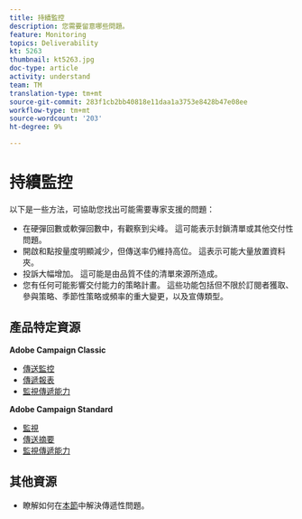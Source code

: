 ```yaml
---
title: 持續監控
description: 您需要留意哪些問題。
feature: Monitoring
topics: Deliverability
kt: 5263
thumbnail: kt5263.jpg
doc-type: article
activity: understand
team: TM
translation-type: tm+mt
source-git-commit: 283f1cb2bb40818e11daa1a3753e8428b47e08ee
workflow-type: tm+mt
source-wordcount: '203'
ht-degree: 9%

---
```



# 持續監控

以下是一些方法，可協助您找出可能需要專家支援的問題：

* 在硬彈回數或軟彈回數中，有觀察到尖峰。 這可能表示封鎖清單或其他交付性問題。
* 開啟和點按量度明顯減少，但傳送率仍維持高位。 這表示可能大量放置資料夾。
* 投訴大幅增加。 這可能是由品質不佳的清單來源所造成。
* 您有任何可能影響交付能力的策略計畫。 這些功能包括但不限於訂閱者獲取、參與策略、季節性策略或頻率的重大變更，以及宣傳類型。

## 產品特定資源

**Adobe Campaign Classic**

* [傳送監控](https://experienceleague.adobe.com/docs/campaign-classic/using/sending-messages/monitoring-deliveries/about-delivery-monitoring.html)
* [傳遞報表](https://experienceleague.adobe.com/docs/campaign-classic/using/reporting/reports-on-deliveries/delivery-reports.html)
* [監視傳遞能力](https://experienceleague.adobe.com/docs/campaign-classic/using/sending-messages/deliverability-management/monitoring-deliverability.html)

**Adobe Campaign Standard**

* [監視](https://experienceleague.adobe.com/docs/campaign-standard/using/testing-and-sending/monitoring-messages/monitoring-a-delivery.html)
* [傳送摘要](https://docs-author-stg.corp.adobe.com/content/help/en/campaign-standard/using/reporting/list-of-reports/delivery-summary.html)
* [監視傳遞能力](https://experienceleague.adobe.com/docs/campaign-standard/using/testing-and-sending/managing-deliverability/monitor-deliverability.html?lang=en#testing-and-sending)

## 其他資源

* 瞭解如何在[本節](/help/additional-resources/troubleshooting.md)中解決傳遞性問題。

